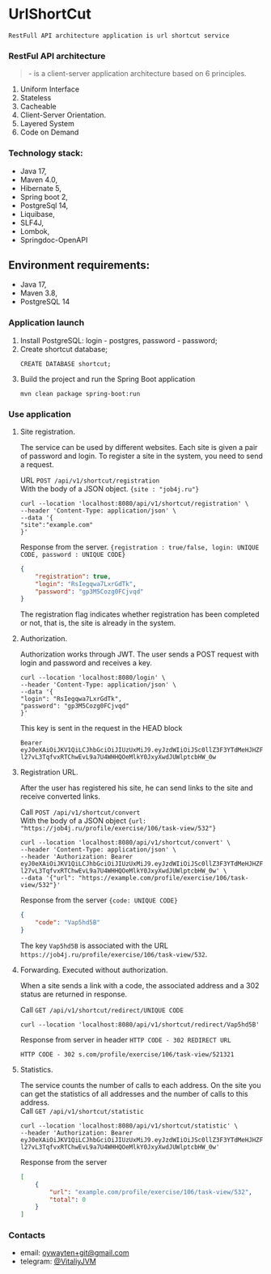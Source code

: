 # UrlShortCut
`RestFull API architecture application is url shortcut service`

### RestFul API architecture
> \- is a client-server application architecture based on 6 principles.
1. Uniform Interface
2. Stateless
3. Cacheable
4. Client-Server Orientation.
5. Layered System
6. Code on Demand

### Technology stack:
+ Java 17,
+ Maven 4.0,
+ Hibernate 5,
+ Spring boot 2,
+ PostgreSql 14,
+ Liquibase,
+ SLF4J,
+ Lombok,
+ Springdoc-OpenAPI

## Environment requirements:
+ Java 17,
+ Maven 3.8,
+ PostgreSQL 14

### Application launch

1. Install PostgreSQL: login - postgres, password - password;
2. Create shortcut database;
    ```postgres-sql
    CREATE DATABASE shortcut;
    ```
3. Build the project and run the Spring Boot application
    ```shell
    mvn clean package spring-boot:run
   ```

### Use application

1. Site registration.  

   The service can be used by different websites. Each site is given a pair of password and login.
   To register a site in the system, you need to send a request.
   
   URL `POST /api/v1/shortcut/registration`  
   With the body of a JSON object. `{site : "job4j.ru"}`
   ```shell
   curl --location 'localhost:8080/api/v1/shortcut/registration' \
   --header 'Content-Type: application/json' \
   --data '{
   "site":"example.com"
   }'
   ```
   Response from the server. `{registration : true/false, login: UNIQUE CODE, password : UNIQUE CODE}`  
   ```json
   {
       "registration": true,
       "login": "RsIegqwa7LxrGdTk",
       "password": "gp3M5Cozg0FCjvqd"
   }
   ```
   The registration flag indicates whether registration has been completed or not, that is, the site is already in the system.  

2. Authorization.  

   Authorization works through JWT. The user sends a POST request with login and password and receives a key.  
   ```shell
   curl --location 'localhost:8080/login' \
   --header 'Content-Type: application/json' \
   --data '{
   "login": "RsIegqwa7LxrGdTk",
   "password": "gp3M5Cozg0FCjvqd"
   }'
   ```

   This key is sent in the request in the HEAD block
   ```text
   Bearer eyJ0eXAiOiJKV1QiLCJhbGciOiJIUzUxMiJ9.eyJzdWIiOiJSc0llZ3F3YTdMeHJHZFRrIiwiZXhwIjoxNjg2Nzg1MDI4fQ.sbAW7RNp0PdZ1vYicvXTg7EpU8ma7Te-l27vL3TqfvxRTChwEvL9a7U4WHHQOeMlkY0JxyXwdJUWlptcbHW_0w
   ```
   
3. Registration URL. 

   After the user has registered his site, he can send links to the site and receive converted links.

   Call `POST /api/v1/shortcut/convert`  
   With the body of a JSON object `{url: "https://job4j.ru/profile/exercise/106/task-view/532"}`
   ```shell
   curl --location 'localhost:8080/api/v1/shortcut/convert' \
   --header 'Content-Type: application/json' \
   --header 'Authorization: Bearer eyJ0eXAiOiJKV1QiLCJhbGciOiJIUzUxMiJ9.eyJzdWIiOiJSc0llZ3F3YTdMeHJHZFRrIiwiZXhwIjoxNjg2Nzg1MDI4fQ.sbAW7RNp0PdZ1vYicvXTg7EpU8ma7Te-l27vL3TqfvxRTChwEvL9a7U4WHHQOeMlkY0JxyXwdJUWlptcbHW_0w' \
   --data '{"url": "https://example.com/profile/exercise/106/task-view/532"}'
   ```

   Response from the server `{code: UNIQUE CODE}`  
   ```json
   {
       "code": "Vap5hd5B"
   }
   ```
   The key `Vap5hd5B` is associated with the URL `https://job4j.ru/profile/exercise/106/task-view/532`.

4. Forwarding. Executed without authorization.

   When a site sends a link with a code, the associated address and a 302 status are returned in response.
   
   Call `GET /api/v1/shortcut/redirect/UNIQUE CODE`
   ```shell
   curl --location 'localhost:8080/api/v1/shortcut/redirect/Vap5hd5B'
   ```
   
   Response from server in header `HTTP CODE - 302 REDIRECT URL`
   ```text
   HTTP CODE - 302 s.com/profile/exercise/106/task-view/521321 
   ```

5. Statistics.

   The service counts the number of calls to each address.
   On the site you can get the statistics of all addresses and the number of calls to this address.  
   Call `GET /api/v1/shortcut/statistic`  
      ```shell
   curl --location 'localhost:8080/api/v1/shortcut/statistic' \
   --header 'Authorization: Bearer eyJ0eXAiOiJKV1QiLCJhbGciOiJIUzUxMiJ9.eyJzdWIiOiJSc0llZ3F3YTdMeHJHZFRrIiwiZXhwIjoxNjg2Nzg1MDI4fQ.sbAW7RNp0PdZ1vYicvXTg7EpU8ma7Te-l27vL3TqfvxRTChwEvL9a7U4WHHQOeMlkY0JxyXwdJUWlptcbHW_0w'
   ```  
   Response from the server
   ```json
   [
       {
           "url": "example.com/profile/exercise/106/task-view/532",
           "total": 0
       }
   ]
   ```

### Contacts
+ email: [oywayten+git@gmail.com](mailto:oywayten+git@gmail.com)
+ telegram: [@VitaliyJVM](https://t.me/VitaliyJVM/ "go to t.me/VitaliyJVM")
